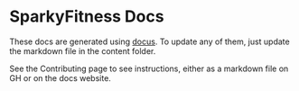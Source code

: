 # SparkyFitness Docs


These docs are generated using [docus](https://docus.dev/). To update any of them, just update the markdown file in the content folder.

See the Contributing page to see instructions, either as a markdown file on GH or on the docs website.